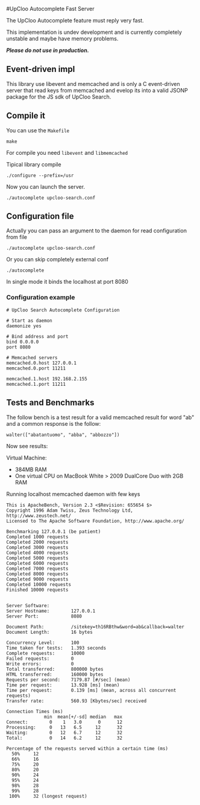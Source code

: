 #UpCloo Autocomplete Fast Server

The UpCloo Autocomplete feature must reply very fast.

This implementation is undev development and is currently
completely unstable and maybe have memory problems. 

***Please do not use in production.***

## Event-driven impl

This library use libevent and memcached and is only a C event-driven
server that read keys from memcached and evelop its into a valid
JSONP package for the JS sdk of UpCloo Search.

## Compile it

You can use the ```Makefile```

```
make
``` 

For compile you need ```libevent``` and ```libmemcached```

Tipical library compile

```
./configure --prefix=/usr
```

Now you can launch the server.

```
./autocomplete upcloo-search.conf
```

## Configuration file

Actually you can pass an argument to the daemon for
read configuration from file

```
./autocomplete upcloo-search.conf
```

Or you can skip completely external conf

```
./autocomplete
```

In single mode it binds the localhost at port 8080

### Configuration example

```
# UpCloo Search Autocomplete Configuration

# Start as daemon
daemonize yes

# Bind address and port
bind 0.0.0.0
port 8080

# Memcached servers
memcached.0.host 127.0.0.1
memcached.0.port 11211

memcached.1.host 192.168.2.155
memcached.1.port 11211
```

## Tests and Benchmarks

The follow bench is a test result for a valid memcached result for word
"ab" and a common response is the follow:

```
walter(["abatantuomo", "abba", "abbozzo"])
```

Now see results:

Virtual Machine:

 * 384MB RAM
 * One virtual CPU on MacBook White > 2009 DualCore Duo with 2GB RAM

Running localhost memcached daemon with few keys

```
This is ApacheBench, Version 2.3 <$Revision: 655654 $>
Copyright 1996 Adam Twiss, Zeus Technology Ltd, http://www.zeustech.net/
Licensed to The Apache Software Foundation, http://www.apache.org/

Benchmarking 127.0.0.1 (be patient)
Completed 1000 requests
Completed 2000 requests
Completed 3000 requests
Completed 4000 requests
Completed 5000 requests
Completed 6000 requests
Completed 7000 requests
Completed 8000 requests
Completed 9000 requests
Completed 10000 requests
Finished 10000 requests


Server Software:        
Server Hostname:        127.0.0.1
Server Port:            8080

Document Path:          /sitekey=th16RBthw&word=ab&callback=walter
Document Length:        16 bytes

Concurrency Level:      100
Time taken for tests:   1.393 seconds
Complete requests:      10000
Failed requests:        0
Write errors:           0
Total transferred:      800000 bytes
HTML transferred:       160000 bytes
Requests per second:    7179.87 [#/sec] (mean)
Time per request:       13.928 [ms] (mean)
Time per request:       0.139 [ms] (mean, across all concurrent requests)
Transfer rate:          560.93 [Kbytes/sec] received

Connection Times (ms)
              min  mean[+/-sd] median   max
Connect:        0    1   3.0      0      12
Processing:     0   13   6.5     12      32
Waiting:        0   12   6.7     12      32
Total:          0   14   6.2     12      32

Percentage of the requests served within a certain time (ms)
  50%     12
  66%     16
  75%     20
  80%     20
  90%     24
  95%     24
  98%     28
  99%     28
 100%     32 (longest request)
```


